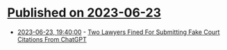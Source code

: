 # [Published on 2023-06-23](index.md)

* [2023-06-23, 19:40:00](https://yro.slashdot.org/story/23/06/23/1917215/two-lawyers-fined-for-submitting-fake-court-citations-from-chatgpt?utm_source=rss1.0mainlinkanon&utm_medium=feed) - [Two Lawyers Fined For Submitting Fake Court Citations From ChatGPT](https://yro.slashdot.org/story/23/06/23/1917215/two-lawyers-fined-for-submitting-fake-court-citations-from-chatgpt?utm_source=rss1.0mainlinkanon&utm_medium=feed)
